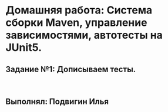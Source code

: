 # Домашняя работа: Система сборки Maven, управление зависимостями, автотесты на JUnit5.
## Задание №1: Дописываем тесты.

<br>

## Выполнял: Подвигин Илья
